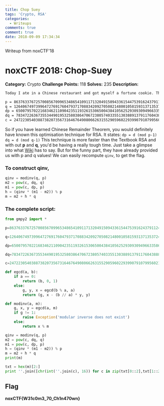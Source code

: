 ```yaml
---
title: Chop Suey
tags: 'Crypto, RSA'
categories:
  - Writeups
comments: true
comment: true
date: 2018-09-09 17:34:34
---
```

Writeup from noxCTF'18
# noxCTF 2018: Chop-Suey

**Category:** Crypto
**Challenge Points:** 118
**Solves:** 235
**Description:** 
``` bash
Today I ate in a Chinese restaurant and got myself a fortune cookie. These things usually contain a note with a nice sentence or phrase, but mine had numbers in it instead! Can you help me find the meaning of the numbers?

p = 8637633767257008567099653486541091171320491509433615447539162437911244175885667806398411790524083553445158113502227745206205327690939504032994699902053229 
q = 12640674973996472769176047937170883420927050821480010581593137135372473880595613737337630629752577346147039284030082593490776630572584959954205336880228469 
dp = 6500795702216834621109042351193261530650043841056252930930949663358625016881832840728066026150264693076109354874099841380454881716097778307268116910582929 
dq = 783472263673553449019532580386470672380574033551303889137911760438881683674556098098256795673512201963002175438762767516968043599582527539160811120550041 
c = 24722305403887382073567316467649080662631552905960229399079107995602154418176056335800638887527614164073530437657085079676157350205351945222989351316076486573599576041978339872265925062764318536089007310270278526159678937431903862892400747915525118983959970607934142974736675784325993445942031372107342103852
```

So if you have learned Chinese Remainder Theorem, you would definitely have known this optimisation technique for RSA.
It states:
`dp = d (mod p-1)`
`dq = d (mod q-1)`
This technique is more faster than the Textbook RSA and with out **p** and **q**, you'd be having a really tough time. Just take a glimpse into what [Wiki](https://en.wikipedia.org/wiki/RSA_\(cryptosystem\)#Using_the_Chinese_remainder_algorithm) has to say.
But for the funny part, they have already provided us with p and q values! We can easily recompute `qinv`, to get the flag.

### To construct **qinv**, 
``` python
qinv = modinv(q, p)
m2 = pow(c, dq, q)
m1 = pow(c, dp, p)
h = (qinv * (m1 - m2)) % p
m = m2 + h * q
```

### The complete script:
``` python
from gmpy2 import *

p=8637633767257008567099653486541091171320491509433615447539162437911244175885667806398411790524083553445158113502227745206205327690939504032994699902053229

q=12640674973996472769176047937170883420927050821480010581593137135372473880595613737337630629752577346147039284030082593490776630572584959954205336880228469

dp=6500795702216834621109042351193261530650043841056252930930949663358625016881832840728066026150264693076109354874099841380454881716097778307268116910582929

dq=783472263673553449019532580386470672380574033551303889137911760438881683674556098098256795673512201963002175438762767516968043599582527539160811120550041

c=24722305403887382073567316467649080662631552905960229399079107995602154418176056335800638887527614164073530437657085079676157350205351945222989351316076486573599576041978339872265925062764318536089007310270278526159678937431903862892400747915525118983959970607934142974736675784325993445942031372107342103852

def egcd(a, b):
    if a == 0:
        return (b, 0, 1)
    else:
        g, y, x = egcd(b % a, a)
        return (g, x - (b // a) * y, y)

def modinv(a, m):
    g, x, y = egcd(a, m)
    if g != 1:
        raise Exception('modular inverse does not exist')
    else:
        return x % m

qinv = modinv(q, p)
m2 = pow(c, dq, q)
m1 = pow(c, dp, p)
h = (qinv * (m1 - m2)) % p
m = m2 + h * q
print(m)

txt = hex(m)[2:]
print ''.join([chr(int(''.join(c), 16)) for c in zip(txt[0::2],txt[1::2])])
```

## Flag
**noxCTF{W31c0m3_70_Ch1n470wn}**


